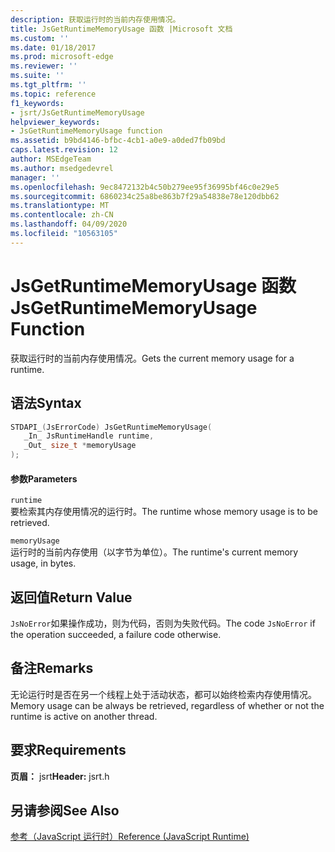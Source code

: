 ```yaml
---
description: 获取运行时的当前内存使用情况。
title: JsGetRuntimeMemoryUsage 函数 |Microsoft 文档
ms.custom: ''
ms.date: 01/18/2017
ms.prod: microsoft-edge
ms.reviewer: ''
ms.suite: ''
ms.tgt_pltfrm: ''
ms.topic: reference
f1_keywords:
- jsrt/JsGetRuntimeMemoryUsage
helpviewer_keywords:
- JsGetRuntimeMemoryUsage function
ms.assetid: b9bd4146-bfbc-4cb1-a0e9-a0ded7fb09bd
caps.latest.revision: 12
author: MSEdgeTeam
ms.author: msedgedevrel
manager: ''
ms.openlocfilehash: 9ec8472132b4c50b279ee95f36995bf46c0e29e5
ms.sourcegitcommit: 6860234c25a8be863b7f29a54838e78e120dbb62
ms.translationtype: MT
ms.contentlocale: zh-CN
ms.lasthandoff: 04/09/2020
ms.locfileid: "10563105"
---
```

# <span data-ttu-id="9c2cc-103">JsGetRuntimeMemoryUsage 函数</span><span class="sxs-lookup"><span data-stu-id="9c2cc-103">JsGetRuntimeMemoryUsage Function</span></span>
<span data-ttu-id="9c2cc-104">获取运行时的当前内存使用情况。</span><span class="sxs-lookup"><span data-stu-id="9c2cc-104">Gets the current memory usage for a runtime.</span></span>  
  
## <span data-ttu-id="9c2cc-105">语法</span><span class="sxs-lookup"><span data-stu-id="9c2cc-105">Syntax</span></span>  
  
```cpp  
STDAPI_(JsErrorCode) JsGetRuntimeMemoryUsage(  
   _In_ JsRuntimeHandle runtime,  
   _Out_ size_t *memoryUsage  
);  
```  
  
#### <span data-ttu-id="9c2cc-106">参数</span><span class="sxs-lookup"><span data-stu-id="9c2cc-106">Parameters</span></span>  
 `runtime`  
 <span data-ttu-id="9c2cc-107">要检索其内存使用情况的运行时。</span><span class="sxs-lookup"><span data-stu-id="9c2cc-107">The runtime whose memory usage is to be retrieved.</span></span>  
  
 `memoryUsage`  
 <span data-ttu-id="9c2cc-108">运行时的当前内存使用（以字节为单位）。</span><span class="sxs-lookup"><span data-stu-id="9c2cc-108">The runtime's current memory usage, in bytes.</span></span>  
  
## <span data-ttu-id="9c2cc-109">返回值</span><span class="sxs-lookup"><span data-stu-id="9c2cc-109">Return Value</span></span>  
 <span data-ttu-id="9c2cc-110">`JsNoError`如果操作成功，则为代码，否则为失败代码。</span><span class="sxs-lookup"><span data-stu-id="9c2cc-110">The code `JsNoError` if the operation succeeded, a failure code otherwise.</span></span>  
  
## <span data-ttu-id="9c2cc-111">备注</span><span class="sxs-lookup"><span data-stu-id="9c2cc-111">Remarks</span></span>  
 <span data-ttu-id="9c2cc-112">无论运行时是否在另一个线程上处于活动状态，都可以始终检索内存使用情况。</span><span class="sxs-lookup"><span data-stu-id="9c2cc-112">Memory usage can be always be retrieved, regardless of whether or not the runtime is active on another thread.</span></span>  
  
## <span data-ttu-id="9c2cc-113">要求</span><span class="sxs-lookup"><span data-stu-id="9c2cc-113">Requirements</span></span>  
 <span data-ttu-id="9c2cc-114">**页眉：** jsrt</span><span class="sxs-lookup"><span data-stu-id="9c2cc-114">**Header:** jsrt.h</span></span>  
  
## <span data-ttu-id="9c2cc-115">另请参阅</span><span class="sxs-lookup"><span data-stu-id="9c2cc-115">See Also</span></span>  
 [<span data-ttu-id="9c2cc-116">参考（JavaScript 运行时）</span><span class="sxs-lookup"><span data-stu-id="9c2cc-116">Reference (JavaScript Runtime)</span></span>](../chakra-hosting/reference-javascript-runtime.md)